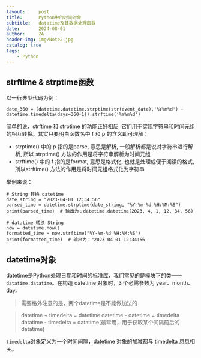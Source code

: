 ```yaml
---
layout:     post
title:      Python中的时间对象
subtitle:   datatime及其数据处理函数
date:       2024-08-01
author:     ZA
header-img: img/Note2.jpg
catalog: true
tags:
    - Python
---
```


## strftime & strptime函数

以一行典型代码为例：

```
date_360 = (datetime.datetime.strptime(str(event_date),'%Y%m%d') - datetime.timedelta(days=360-1)).strftime('%Y%m%d')
```

简单的说，strftime 和 strptime 的功能正好相反, 它们用于实现字符串和时间元组的相互转换。其实只要明白函数名中 f 和 p 的含义即可理解：

* strptime() 中的 p 指的是parse, 意思是解析, 一般解析都是说对字符串进行解析, 所以 strptime() 方法的作用是将字符串解析为时间元组
* strftime() 中的 f 指的是format, 意思是格式化, 也就是处理成便于阅读的格式, 所以strftime() 方法的作用是将时间元组格式化为字符串

举例来说：

```
# String 转换 datetime
date_string = "2023-04-01 12:34:56"
parsed_time = datetime.strptime(date_string, "%Y-%m-%d %H:%M:%S")
print(parsed_time)  # 输出为：datetime.datetime(2023, 4, 1, 12, 34, 56)

# datatime 转换 String
now = datetime.now()
formatted_time = now.strftime("%Y-%m-%d %H:%M:%S")
print(formatted_time)  # 输出为："2023-04-01 12:34:56
```

## datetime对象

datetime是Python处理日期和时间的标准库，我们常见的是模块下的类——`datatime.datatime`。在构造 datetime 对象时，3 个必需参数为 year、month、day。

> 需要格外注意的是，两个datetime是不能做加法的

> datetime + timedelta = datetime
> datetime - datetime = timedelta
> datatime - timedelta = datatime(最常用，用于获取某个间隔前后的datatime)

`timedelta`对象定义为一个时间间隔，datetime 对象的加减都与 timedelta 息息相关。

